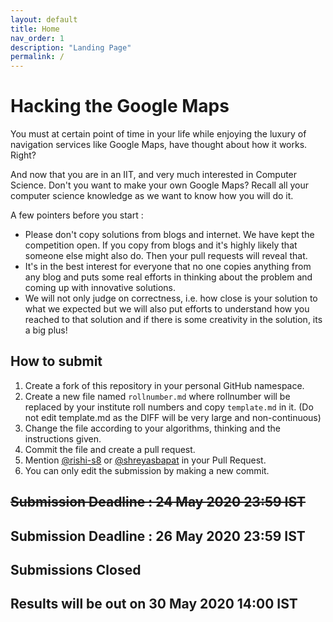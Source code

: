 ```yaml
---
layout: default
title: Home
nav_order: 1
description: "Landing Page"
permalink: /
---
```


# Hacking the Google Maps

You must at certain point of time in your life while enjoying the luxury of navigation services like Google Maps, have thought about how it works. Right?

And now that you are in an IIT, and very much interested in Computer Science. Don't you want to make your own Google Maps? Recall all your computer science knowledge as
we want to know how you will do it.

A few pointers before you start :

* Please don't copy solutions from blogs and internet. We have kept the competition open. If you copy from blogs and it's highly likely that someone else might also do. Then your pull requests will reveal that.
* It's in the best interest for everyone that no one copies anything from any blog and puts some real efforts in thinking about the problem and coming up with innovative solutions.
* We will not only judge on correctness, i.e. how close is your solution to what we expected but we will also put efforts to understand how you reached to that solution and if there is some creativity in the solution, its a big plus!

## How to submit

1. Create a fork of this repository in your personal GitHub namespace.
2. Create a new file named `rollnumber.md` where rollnumber will be replaced by your institute roll numbers and copy `template.md` in it. (Do not edit template.md as the DIFF will be very large and non-continuous)
3. Change the file according to your algorithms, thinking and the instructions given.
4. Commit the file and create a pull request.
5. Mention [@rishi-s8](https://github.com/rishi-s8) or [@shreyasbapat](https://github.com/shreyasbapat) in your Pull Request.
6. You can only edit the submission by making a new commit.

## ~~Submission Deadline : 24 May 2020 23:59 IST~~
## Submission Deadline : 26 May 2020 23:59 IST

## Submissions Closed


## Results will be out on 30 May 2020 14:00 IST
